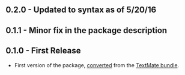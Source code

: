 ## 0.2.0 - Updated to syntax as of 5/20/16

## 0.1.1 - Minor fix in the package description

## 0.1.0 - First Release
* First version of the package, [converted](http://flight-manual.atom.io/hacking-atom/sections/converting-from-textmate/)
  from the [TextMate bundle](https://github.com/chapel-lang/chapel-tmbundle).
